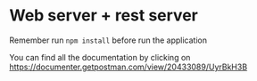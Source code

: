 # Web server + rest server

Remember run `npm install` before run the application

You can find all the documentation by clicking on https://documenter.getpostman.com/view/20433089/UyrBkH3B
